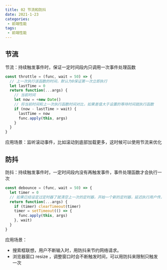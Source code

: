 ```yaml
---
title: 02 节流和防抖
date: 2021-1-23
categories:
 - 前端性能
tags:
 - 前端性能
---
```




## 节流

节流：持续触发事件时，保证一定时间段内只调用一次事件处理函数

```js
const throttle = (func, wait = 50) => {
  // 上一次执行该函数的时间，默认为0保证第一次立即执行
  let lastTime = 0
  return function(...args) {
    // 当前时间
    let now = +new Date()
    // 将当前时间和上一次执行函数时间对比，如果差值大于设置的等待时间就执行函数
    if (now - lastTime > wait) {
      lastTime = now
      func.apply(this, args)
    }
  }
}
```

应用场景：监听滚动事件，比如滚动到底部加载更多，这时候可以使用节流来优化



## 防抖

防抖：持续触发事件时，一定时间段内没有再触发事件，事件处理函数才会执行一次

```js
const debounce = (func, wait = 50) => {
  let timer = 0
  // 如果已经设定过定时器了就清空上一次的定时器，开始一个新的定时器，延迟执行用户传入的方法
  return function(...args) {
    if (timer) clearTimeout(timer)
    timer = setTimeout(() => {
      func.apply(this, args)
    }, wait)
  }
}
```

应用场景：

+ 搜索框联想，用户不断输入时，用防抖来节约网络请求。
+ 浏览器窗口 resize ，调整窗口时会不断触发时间，可以用防抖来限制只触发一次